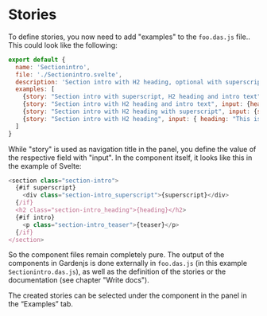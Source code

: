 # Stories

To define stories, you now need to add "examples" to the `foo.das.js` file.. This could look like the following:

```js
export default {
  name: 'Sectionintro',
  file: './Sectionintro.svelte',
  description: 'Section intro with H2 heading, optional with superscript and teaser text.',
  examples: [
    {story: "Section intro with superscript, H2 heading and intro text", input: {superscript: "Superscript", heading: "This is the section title", teaser: "This is the text. This is the text. This is the text. This is the text. This is the text."}},
    {story: "Section intro with H2 heading and intro text", input: {heading: "This is the section title", teaser: "This is the text. This is the text. This is the text. This is the text. This is the text."}},
    {story: "Section intro with H2 heading with superscript", input: {superscript: "Superscript", heading: "This is the section title"}}
    {story: "Section intro with H2 heading", input: { heading: "This is the section title"}}
  ]
}
```

While "story" is used as navigation title in the panel, you define the value of the respective field with "input". In the component itself, it looks like this in the example of Svelte:

```js
<section class="section-intro">
  {#if superscript}
    <div class="section-intro_superscript">{superscript}</div>
  {/if}
  <h2 class="section-intro_heading">{heading}</h2>
  {#if intro}
    <p class="section-intro_teaser">{teaser}</p>
  {/if}
</section>
```

So the component files remain completely pure. The output of the components in Gardenjs is done externally in `foo.das.js` (in this example `Sectionintro.das.js`), as well as the definition of the stories or the documentation (see chapter "Write docs").

The created stories can be selected under the component in the panel in the “Examples” tab.
